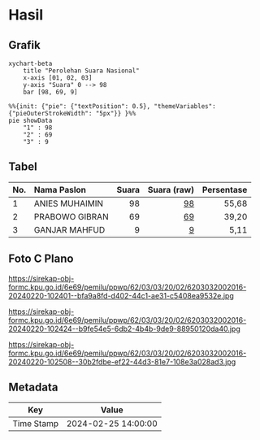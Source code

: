 # Hasil

## Grafik

```mermaid
xychart-beta
    title "Perolehan Suara Nasional"
    x-axis [01, 02, 03]
    y-axis "Suara" 0 --> 98
    bar [98, 69, 9]
```

```mermaid
%%{init: {"pie": {"textPosition": 0.5}, "themeVariables": {"pieOuterStrokeWidth": "5px"}} }%%
pie showData
    "1" : 98
    "2" : 69
    "3" : 9
```

## Tabel

| No. | Nama Paslon    | Suara | Suara (raw) | Persentase |
|:--- |:-------------- | -----:| -----------:| ----------:|
| 1   | ANIES MUHAIMIN | 98    | [98][p-1]   | 55,68      |
| 2   | PRABOWO GIBRAN | 69    | [69][p-2]   | 39,20      |
| 3   | GANJAR MAHFUD  | 9     | [9][p-3]    | 5,11       |


[p-1]: https://github.com/gigit-pemilu/pemilu-2024/blob/main/pilpres/hitung-suara/sub/62-kalimantan-tengah/sub/03-kapuas/sub/03-kapuas-timur/sub/2002-anjir-serapat-tengah/sub/016-tps/sub/paslon-1.txt
[p-2]: https://github.com/gigit-pemilu/pemilu-2024/blob/main/pilpres/hitung-suara/sub/62-kalimantan-tengah/sub/03-kapuas/sub/03-kapuas-timur/sub/2002-anjir-serapat-tengah/sub/016-tps/sub/paslon-2.txt
[p-3]: https://github.com/gigit-pemilu/pemilu-2024/blob/main/pilpres/hitung-suara/sub/62-kalimantan-tengah/sub/03-kapuas/sub/03-kapuas-timur/sub/2002-anjir-serapat-tengah/sub/016-tps/sub/paslon-3.txt

## Foto C Plano

https://sirekap-obj-formc.kpu.go.id/6e69/pemilu/ppwp/62/03/03/20/02/6203032002016-20240220-102401--bfa9a8fd-d402-44c1-ae31-c5408ea9532e.jpg

https://sirekap-obj-formc.kpu.go.id/6e69/pemilu/ppwp/62/03/03/20/02/6203032002016-20240220-102424--b9fe54e5-6db2-4b4b-9de9-88950120da40.jpg

https://sirekap-obj-formc.kpu.go.id/6e69/pemilu/ppwp/62/03/03/20/02/6203032002016-20240220-102508--30b2fdbe-ef22-44d3-81e7-108e3a028ad3.jpg


## Metadata

| Key        | Value               |
| ---------- | ------------------- |
| Time Stamp | 2024-02-25 14:00:00 |



